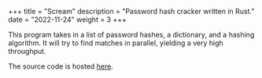 +++
title = "Scream"
description = "Password hash cracker written in Rust."
date = "2022-11-24"
weight = 3
+++

This program takes in a list of password hashes, a dictionary, and a hashing algorithm. It will try to find matches in parallel, yielding a very high throughput.

The source code is hosted [here](https://github.com/rubenjr0/scream).